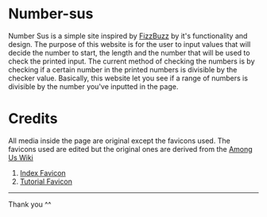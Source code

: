 # Number-sus

Number Sus is a simple site inspired by <a href="https://en.wikipedia.org/wiki/Fizz_buzz">FizzBuzz</a>
by it's functionality and design. The purpose of this website
is for the user to input values that will decide the number to start,
the length and the number that will be used to check the printed input.
The current method of checking the numbers is by checking if a certain number
in the printed numbers is divisible by the checker value. Basically, 
this website let you see if a range of numbers is divisible by the number
you've inputted in the page. 

# Credits
All media inside the page are original except the favicons used.
The favicons used are edited but the original ones are derived from the 
[Among Us Wiki](https://among-us.fandom.com/wiki/Ejection)

1. [Index Favicon](https://among-us.fandom.com/wiki/Ejection?file=Ejected_character_%2528base_template%2529.png)
2. [Tutorial Favicon](https://among-us.fandom.com/wiki/Ejection?file=Thumbs_up.png)

---
Thank you ^^
